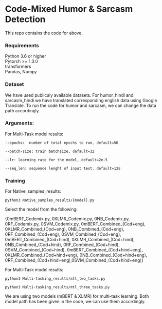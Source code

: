 # Code-Mixed Humor & Sarcasm Detection

This repo contains the code for above.

### Requirements

Python 3.6 or higher <br>
Pytorch >= 1.3.0 <br>
transformers  <br>
Pandas, Numpy <br>

### Dataset

We have used publicaly  available datasets. For humor_hindi and sarcasm_hindi we have translated corresponding english data using Google Translate. To run the code for humor and sarcasm, we can change the data path accordingly.

### Arguments:

For Multi-Task model results:

```
--epochs:  number of total epochs to run, default=50

--batch-size: train batchsize, default=32

--lr: learning rate for the model, default=2e-5

--seq_len: sequence lenght of input text, default=128
```

### Training
 For Native_samples_results:

```
python3 Native_samples_results/{model}.py
```
Select the model from the following:

{0mBERT_Codemix.py, 0XLMR_Codemix.py, 0NB_Codemix.py, 0RF_Codemix.py, 0SVM_Codemix.py, 0mBERT_Combined_(Cod+eng), 0XLMR_Combined_(Cod+eng), 0NB_Combined_(Cod+eng), 0RF_Combined_(Cod+eng), 0SVM_Combined_(Cod+eng), 0mBERT_Combined_(Cod+hind), 0XLMR_Combined_(Cod+hind), 0NB_Combined_(Cod+hind), 0RF_Combined_(Cod+hind), 0SVM_Combined_(Cod+hind), 0mBERT_Combined_(Cod+hind+eng), 0XLMR_Combined_(Cod+hind+eng), 0NB_Combined_(Cod+hind+eng), 0RF_Combined_(Cod+hind+eng),0SVM_Combined_(Cod+hind+eng)}

For Multi-Task model results:

```
python3 Multi-tasking_results/mtl_two_tasks.py

python3 Multi-tasking_results/mtl_three_tasks.py
```
We are using two models (mBERT & XLMR) for multi-task learning. Both model path has been given in the code, we can use them accordingly.
